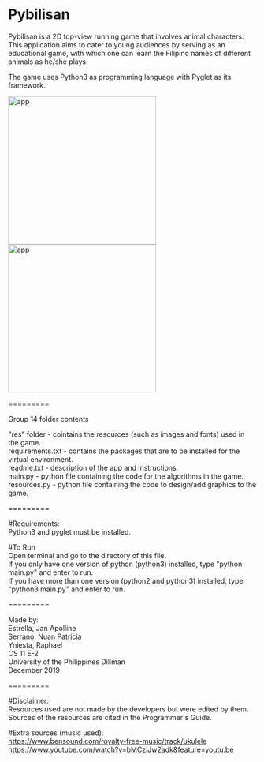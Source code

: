 Pybilisan
=========

Pybilisan is a 2D top-view running game that involves animal characters.  
This application aims to cater to young audiences by serving as an educational game, with which one can learn the Filipino names of different animals as he/she plays.  
  
The game uses Python3 as programming language with Pyglet as its framework.  

<img src="https://i.imgur.com/PW60nw6.png" alt="app" width="300"/> <img src="https://i.imgur.com/6WxcAD1.png" alt="app" width="300"/>

=========

Group 14 folder contents  

"res" folder - cointains the resources (such as images and fonts) used in the game.  
requirements.txt - contains the packages that are to be installed for the virtual environment.  
readme.txt - description of the app and instructions.  
main.py - python file containing the code for the algorithms in the game.  
resources.py - python file containing the code to design/add graphics to the game.  

=========

#Requirements:  
Python3 and pyglet must be installed.  
  
#To Run  
Open terminal and go to the directory of this file.  
If you only have one version of python (python3) installed, type "python main.py" and enter to run.  
If you have more than one version (python2 and python3) installed, type "python3 main.py" and enter to run.  
  
=========

Made by:  
Estrella, Jan Apolline  
Serrano, Nuan Patricia  
Yniesta, Raphael  
CS 11 E-2  
University of the Philippines Diliman  
December 2019  
  
=========

#Disclaimer:  
Resources used are not made by the developers but were edited by them. Sources of the resources are cited in the Programmer's Guide.  

#Extra sources (music used):  
https://www.bensound.com/royalty-free-music/track/ukulele  
https://www.youtube.com/watch?v=bMCziJw2adk&feature=youtu.be  
